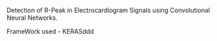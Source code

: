Detection of R-Peak in Electrocardiogram Signals using Convolutional Neural Networks.

FrameWork used - KERASddd
